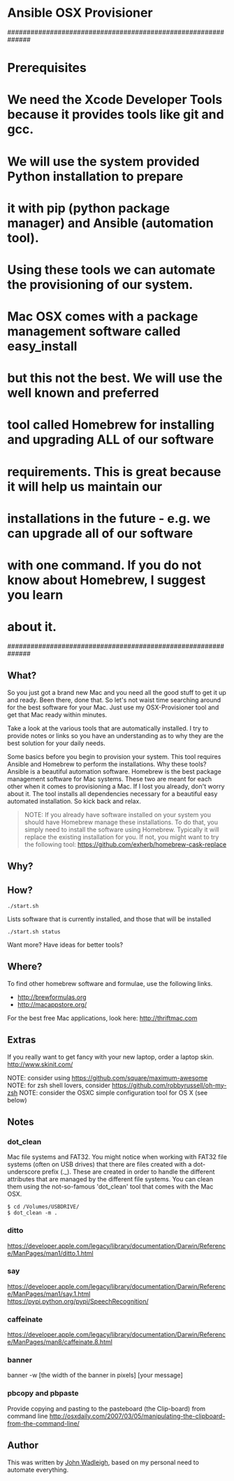 # Ansible OSX Provisioner

##############################################################
# Prerequisites
#
# We need the Xcode Developer Tools because it provides tools like git and gcc.
# We will use the system provided Python installation to prepare
# it with pip (python package manager) and Ansible (automation tool).
# Using these tools we can automate the provisioning of our system.
# Mac OSX comes with a package management software called easy_install
# but this not the best. We will use the well known and preferred
# tool called Homebrew for installing and upgrading ALL of our software
# requirements. This is great because it will help us maintain our
# installations in the future - e.g. we can upgrade all of our software
# with one command. If you do not know about Homebrew, I suggest you learn
# about it.
##############################################################

## What?
So you just got a brand new Mac and you need all the good stuff to get it up and ready. Been there, done that. So let's not waist time searching around for the best software for your Mac. Just use my OSX-Provisioner tool and get that Mac ready within minutes. 

Take a look at the various tools that are automatically installed. I try to provide notes or links so you have an understanding as to why they are the best solution for your daily needs. 

Some basics before you begin to provision your system. This tool requires Ansible and Homebrew to perform the installations. Why these tools? Ansible is a beautiful automation software. Homebrew is the best package management software for Mac systems. These two are meant for each other when it comes to provisioning a Mac.  If I lost you already, don't worry about it. The tool installs all dependencies necessary for a beautiful easy automated installation. So kick back and relax.

> NOTE: If you already have software installed on your system you should have Homebrew manage these installations. To do that, you simply need to install the software using Homebrew. Typically it will replace the existing installation for you. If not, you might want to try the following tool: https://github.com/exherb/homebrew-cask-replace


## Why?


## How?
```
./start.sh
```

Lists software that is currently installed, and those that will be installed
```
./start.sh status
```

Want more? Have ideas for better tools?

## Where?
To find other homebrew software and formulae, use the following links.

- http://brewformulas.org
- http://macappstore.org/

For the best free Mac applications, look here: http://thriftmac.com

## Extras
If you really want to get fancy with your new laptop, order a laptop skin.
http://www.skinit.com/

NOTE: consider using https://github.com/square/maximum-awesome
NOTE: for zsh shell lovers, consider https://github.com/robbyrussell/oh-my-zsh
NOTE: consider the OSXC simple configuration tool for OS X (see below)

## Notes

### dot_clean
Mac file systems and FAT32. You might notice when working with FAT32 file systems (often on USB drives) that there are files created with a dot-underscore prefix (._). These are created in order to handle the different attributes that are managed by the different file systems. You can clean them using the not-so-famous 'dot_clean' tool that comes with the Mac OSX. 
```
$ cd /Volumes/USBDRIVE/
$ dot_clean -m .
```

### ditto
https://developer.apple.com/legacy/library/documentation/Darwin/Reference/ManPages/man1/ditto.1.html

### say
https://developer.apple.com/legacy/library/documentation/Darwin/Reference/ManPages/man1/say.1.html
https://pypi.python.org/pypi/SpeechRecognition/

### caffeinate
https://developer.apple.com/legacy/library/documentation/Darwin/Reference/ManPages/man8/caffeinate.8.html

### banner
banner -w [the width of the banner in pixels] [your message]

### pbcopy and pbpaste
Provide copying and pasting to the pasteboard (the Clip-board) from command line
http://osxdaily.com/2007/03/05/manipulating-the-clipboard-from-the-command-line/

## Author

This was written by [John Wadleigh](http://ansiblejunky.com/), based on my personal need to automate everything.
